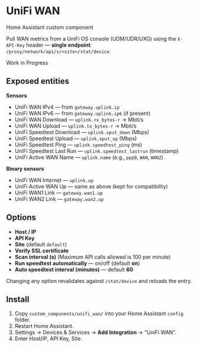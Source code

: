 # UniFi WAN
Home Assistant custom component

Pull WAN metrics from a UniFi OS console (UDM/UDR/UXG) using the `X-API-Key` header — **single endpoint**: `/proxy/network/api/s/<site>/stat/device`.

Work in Progress

## Exposed entities
**Sensors**
- UniFi WAN IPv4 — from `gateway.uplink.ip`
- UniFi WAN IPv6 — from `gateway.uplink.ip6` (if present)
- UniFi WAN Download — `uplink.rx_bytes-r` → Mbit/s
- UniFi WAN Upload — `uplink.tx_bytes-r` → Mbit/s
- UniFi Speedtest Download — `uplink.xput_down` (Mbps)
- UniFi Speedtest Upload — `uplink.xput_up` (Mbps)
- UniFi Speedtest Ping — `uplink.speedtest_ping` (ms)
- UniFi Speedtest Last Run — `uplink.speedtest_lastrun` (timestamp)
- UniFi Active WAN Name — `uplink.name` (e.g., `ppp0`, `WAN`, `WAN2`)

**Binary sensors**
- UniFi WAN Internet — `uplink.up`
- UniFi Active WAN Up — same as above (kept for compatibility)
- UniFi WAN1 Link — `gateway.wan1.up`
- UniFi WAN2 Link — `gateway.wan2.up`

## Options
- **Host / IP**
- **API Key**
- **Site** (default `default`)
- **Verify SSL certificate**
- **Scan interval (s)** (Maximum API calls allowed is 100 per minute)
- **Run speedtest automatically** — on/off (default **on**)
- **Auto speedtest interval (minutes)** — default **60**

Changing any option revalidates against `/stat/device` and reloads the entry.

## Install
1. Copy `custom_components/unifi_wan/` into your Home Assistant `config` folder.
2. Restart Home Assistant.
3. Settings → Devices & Services → **Add Integration** → “UniFi WAN”.
4. Enter Host/IP, API Key, Site.

